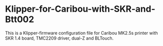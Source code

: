 # Klipper-for-Caribou-with-SKR-and-Btt002
This is a Klipper-firmware configuration file for Caribou MK2.5s printer with SKR 1.4 board, TMC2209 driver, dual-Z and BLTouch. 
